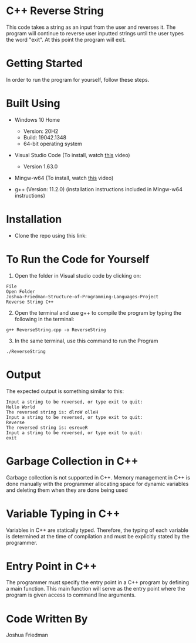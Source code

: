 # C++ Reverse String
This code takes a string as an input from the user and reverses it. The program will continue to reverse user inputted strings until the user types the word "exit". At this 
point the program will exit. 

# Getting Started
In order to run the program for yourself, follow these steps.

# Built Using
  - Windows 10 Home 
    - Version: 20H2
    - Build: 19042.1348
    - 64-bit operating system
  
  - Visual Studio Code (To install, watch [this](https://youtu.be/r1zCtg_wqCA) video) 
    - Version 1.63.0   
   
   - Mingw-w64 (To install, watch [this](https://www.youtube.com/watch?v=0HD0pqVtsmw) video) 
   
   - g++ (Version: 11.2.0) (installation instructions included in Mingw-w64 instructions)

# Installation
 -  Clone the repo using this link: 
 
# To Run the Code for Yourself
1. Open the folder in Visual studio code by clicking on:
```
File
Open Folder
Joshua-Friedman-Structure-of-Programming-Languages-Project
Reverse String C++
```
2. Open the terminal and use g++ to compile the program by typing the following in the terminal:
```
g++ ReverseString.cpp -o ReverseString
```
3. In the same terminal, use this command to run the Program
```
./ReverseString
```

# Output
The expected output is something similar to this:
```
Input a string to be reversed, or type exit to quit:
Hello World
The reversed string is: dlroW olleH
Input a string to be reversed, or type exit to quit:
Reverse
The reversed string is: esreveR
Input a string to be reversed, or type exit to quit:
exit
```

# Garbage Collection in C++
Garbage collection is not supported in C++. Memory management in C++ is done manually with the programmer allocating space for dynamic variables and deleting them when they are 
done being used 

# Variable Typing in C++
Variables in C++ are statically typed. Therefore, the typing of each variable is determined at the time of compilation and must be explicitly stated by the programmer.

# Entry Point in C++ 
The programmer must specify the entry point in a C++ program by defining a main function. This main function will serve as the entry point where the program is given access
to command line arguments.

# Code Written By
Joshua Friedman
